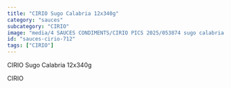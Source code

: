 ```yaml
---
title: "CIRIO Sugo Calabria 12x340g"
category: "sauces"
subcategory: "CIRIO"
image: "media/4 SAUCES CONDIMENTS/CIRIO PICS 2025/053874 sugo calabria cirio 12x340gr.jpg"
id: "sauces-cirio-712"
tags: ["CIRIO"]
---
```


CIRIO Sugo Calabria 12x340g

CIRIO
